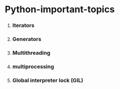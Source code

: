 # Python-important-topics

1. ### Iterators
2. ### Generators
3. ### Multithreading
4. ### multiprocessing
5. ### Global interpreter lock (GIL)
